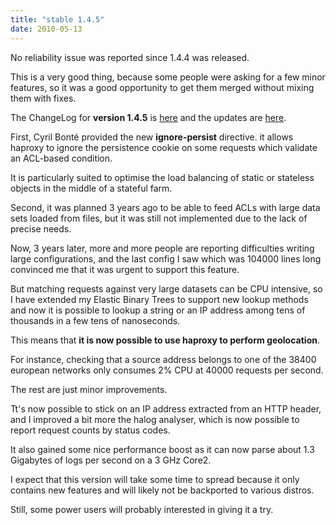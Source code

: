 ```yaml
---
title: "stable 1.4.5"
date: 2010-05-13
---
```

No reliability issue was reported since 1.4.4 was released.

This is a very good thing, because some people were asking for a few minor features, so it was a good opportunity to get them merged without mixing them with fixes.

The ChangeLog for **version 1.4.5** is [here](/download/1.4/src/CHANGELOG) and the updates are [here](/download/1.4/src/).

First, Cyril Bonté provided the new **ignore-persist** directive. it allows haproxy to ignore the persistence cookie on some requests which validate an ACL-based condition.

It is particularly suited to optimise the load balancing of static or stateless objects in the middle of a stateful farm.

Second, it was planned 3 years ago to be able to feed ACLs with large data sets loaded from files, but it was still not implemented due to the lack of precise needs.

Now, 3 years later, more and more people are reporting difficulties writing large configurations, and the last config I saw which was 104000 lines long convinced me that it was urgent to support this feature.

But matching requests against very large datasets can be CPU intensive, so I have extended my Elastic Binary Trees to support new lookup methods and now it is possible to lookup a string or an IP address among tens of thousands in a few tens of nanoseconds.

This means that **it is now possible to use haproxy to perform geolocation**.

For instance, checking that a source address belongs to one of the 38400 european networks only consumes 2% CPU at 40000 requests per second.

The rest are just minor improvements.

Tt's now possible to stick on an IP address extracted from an HTTP header, and I improved a bit more the halog analyser, which is now possible to report request counts by status codes.

It also gained some nice performance boost as it can now parse about 1.3 Gigabytes of logs per second on a 3 GHz Core2.

I expect that this version will take some time to spread because it only contains new features and will likely not be backported to various distros.

Still, some power users will probably interested in giving it a try.
